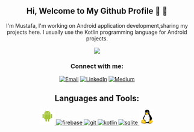 <h2 align="center"> Hi, Welcome to My Github Profile 👋 👋 </h2>

<p align="center">
I'm Mustafa, I'm working on Android application development,sharing my projects here. I usually use the Kotlin programming language for Android projects.</p>

<p align="center"> <img src="https://user-images.githubusercontent.com/38860392/227801457-824e144d-57c1-492f-b812-92b936f605bf.gif" min-width="200px" max-width="200px" width="200px" align="center"> </p>

<h3 align="center">Connect with me:</h3>

<p align="center">
<a href="mailto:mustafaunlu@mail.com"><img alt="Email" src="https://img.shields.io/badge/Email-mustafaunlu@mail.com-red?style=plastic&logo=gmail"></a>
<a href="https://www.linkedin.com/in/unlumustafa/" target="_blank"><img alt="LinkedIn" src="https://img.shields.io/badge/LinkedIn-@unlumustafa-blue?style=plastic&logo=linkedin"></a>
<a href="https://mustafaunlu.medium.com/" target="_blank"><img alt="Medium" src="https://img.shields.io/badge/Medium-@mustafaunlu-black?style=plastic&logo=medium"></a>
</p>

<h2 align="center">Languages and Tools:</h2>
<p align="center">
<a href="https://developer.android.com" target="_blank"> <img src="https://raw.githubusercontent.com/devicons/devicon/master/icons/android/android-original-wordmark.svg" alt="android" width="40" height="40"/> </a>
<a href="https://firebase.google.com/" target="_blank"> <img src="https://www.vectorlogo.zone/logos/firebase/firebase-icon.svg" alt="firebase" width="40" height="40"/> </a> 
<a href="https://git-scm.com/" target="_blank"> <img src="https://www.vectorlogo.zone/logos/git-scm/git-scm-icon.svg" alt="git" width="40" height="40"/> </a>  
<a href="https://kotlinlang.org" target="_blank"> <img src="https://www.vectorlogo.zone/logos/kotlinlang/kotlinlang-icon.svg" alt="kotlin" width="40" height="40"/> </a> <a href="https://www.sqlite.org/" target="_blank"> <img src="https://www.vectorlogo.zone/logos/sqlite/sqlite-icon.svg" alt="sqlite" width="40" height="40"/> </a> 
<a href="https://archlinux.org/" target="_blank"> <img src="https://raw.githubusercontent.com/devicons/devicon/master/icons/linux/linux-original.svg" alt="linux" width="40" height="40"/> </a> </p>
